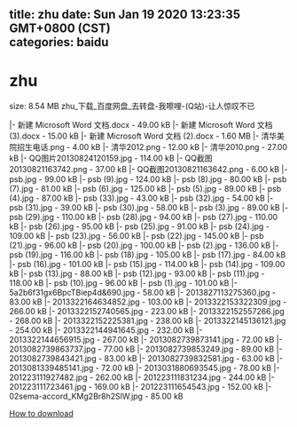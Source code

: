 
title: zhu
date: Sun Jan 19 2020 13:23:35 GMT+0800 (CST)    
categories: baidu
---

# zhu
size: 8.54 MB
 zhu_下载_百度网盘_去转盘-我嚓哩-(Q站)-让人惊叹不已
 
|- 新建 Microsoft Word 文档.docx - 49.00 kB
|- 新建 Microsoft Word 文档 (3).docx - 15.00 kB
|- 新建 Microsoft Word 文档 (2).docx - 1.60 MB
|- 清华美院招生电话.png - 4.00 kB
|- 清华2012.png - 12.00 kB
|- 清华2010.png - 27.00 kB
|- QQ图片20130824120159.jpg - 114.00 kB
|- QQ截图20130821163742.png - 37.00 kB
|- QQ截图20130821163642.png - 6.00 kB
|- psb.jpg - 99.00 kB
|- psb (9).jpg - 124.00 kB
|- psb (8).jpg - 80.00 kB
|- psb (7).jpg - 81.00 kB
|- psb (6).jpg - 125.00 kB
|- psb (5).jpg - 89.00 kB
|- psb (4).jpg - 87.00 kB
|- psb (33).jpg - 43.00 kB
|- psb (32).jpg - 54.00 kB
|- psb (31).jpg - 39.00 kB
|- psb (30).jpg - 58.00 kB
|- psb (3).jpg - 89.00 kB
|- psb (29).jpg - 110.00 kB
|- psb (28).jpg - 94.00 kB
|- psb (27).jpg - 110.00 kB
|- psb (26).jpg - 95.00 kB
|- psb (25).jpg - 91.00 kB
|- psb (24).jpg - 109.00 kB
|- psb (23).jpg - 56.00 kB
|- psb (22).jpg - 145.00 kB
|- psb (21).jpg - 96.00 kB
|- psb (20).jpg - 100.00 kB
|- psb (2).jpg - 136.00 kB
|- psb (19).jpg - 116.00 kB
|- psb (18).jpg - 105.00 kB
|- psb (17).jpg - 84.00 kB
|- psb (16).jpg - 101.00 kB
|- psb (15).jpg - 114.00 kB
|- psb (14).jpg - 109.00 kB
|- psb (13).jpg - 88.00 kB
|- psb (12).jpg - 93.00 kB
|- psb (11).jpg - 118.00 kB
|- psb (10).jpg - 96.00 kB
|- psb (1).jpg - 101.00 kB
|- 5a2b6f31gx6BpcTBiep4d&690.jpg - 58.00 kB
|- 2013827113275360.jpg - 83.00 kB
|- 2013322164634852.jpg - 103.00 kB
|- 2013322153322309.jpg - 266.00 kB
|- 2013322152740565.jpg - 223.00 kB
|- 2013322152557266.jpg - 268.00 kB
|- 2013322152225381.jpg - 238.00 kB
|- 2013322145136121.jpg - 254.00 kB
|- 2013322144941645.jpg - 232.00 kB
|- 2013322144656915.jpg - 267.00 kB
|- 2013082739873141.jpg - 72.00 kB
|- 2013082739863737.jpg - 77.00 kB
|- 2013082739853249.jpg - 89.00 kB
|- 2013082739843421.jpg - 83.00 kB
|- 2013082739832581.jpg - 63.00 kB
|- 2013081339485141.jpg - 72.00 kB
|- 2013031880693545.jpg - 78.00 kB
|- 201223111927482.jpg - 262.00 kB
|- 201223111831234.jpg - 244.00 kB
|- 201223111723461.jpg - 169.00 kB
|- 201223111654543.jpg - 152.00 kB
|- 02sema-accord_KMg2Br8h2SlW.jpg - 85.00 kB

[How to download](https://bpcam.bemobtrk.com/go/2ceec3aa-1ca2-46d6-b9ff-aaa5c184517c?jno=702)